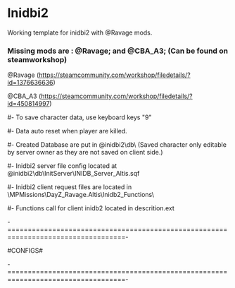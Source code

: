 # Inidbi2
Working template for inidbi2 with @Ravage mods.


### Missing mods are : @Ravage; and @CBA_A3; (Can be found on steamworkshop)
@Ravage (https://steamcommunity.com/workshop/filedetails/?id=1376636636)

@CBA_A3 (https://steamcommunity.com/workshop/filedetails/?id=450814997)


#- To save character data, use keyboard keys "9"

#- Data auto reset when player are killed.

#- Created Database are put in @inidbi2\db\ (Saved character only editable by server owner as they are not saved on client side.)

#- Inidbi2 server file config located at @inidbi2\db\InitServer\INIDB_Server_Altis.sqf

#- Inidbi2 client request files are located in \MPMissions\DayZ_Ravage.Altis\Inidb2_Functions\

#- Functions call for client inidb2 located in descrition.ext 

-===================================================================================-

#CONFIGS#



    
-===================================================================================-